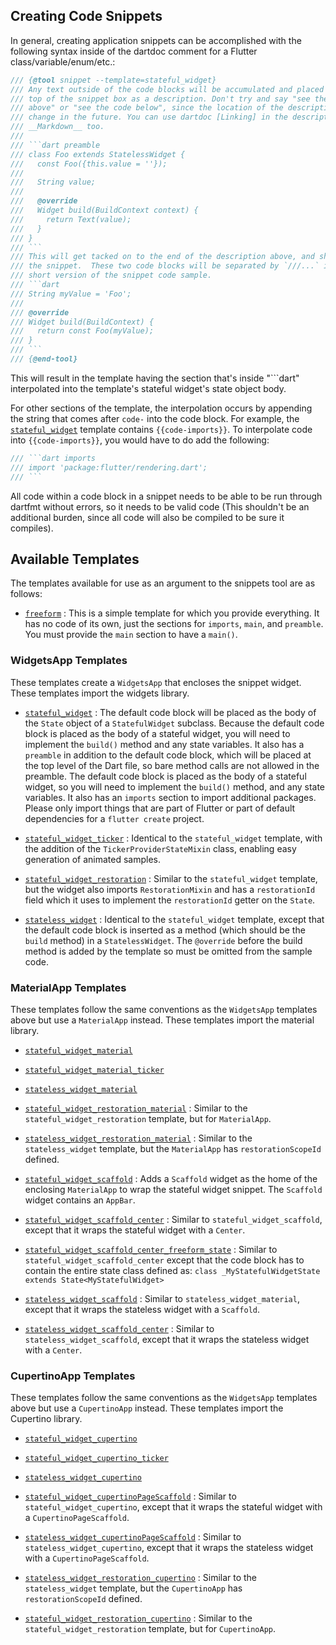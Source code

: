 ## Creating Code Snippets

In general, creating application snippets can be accomplished with the following
syntax inside of the dartdoc comment for a Flutter class/variable/enum/etc.:

```dart
/// {@tool snippet --template=stateful_widget}
/// Any text outside of the code blocks will be accumulated and placed at the
/// top of the snippet box as a description. Don't try and say "see the code
/// above" or "see the code below", since the location of the description may
/// change in the future. You can use dartdoc [Linking] in the description, and
/// __Markdown__ too.
///
/// ```dart preamble
/// class Foo extends StatelessWidget {
///   const Foo({this.value = ''});
///
///   String value;
///
///   @override
///   Widget build(BuildContext context) {
///     return Text(value);
///   }
/// }
/// ```
/// This will get tacked on to the end of the description above, and shown above
/// the snippet.  These two code blocks will be separated by `///...` in the
/// short version of the snippet code sample.
/// ```dart
/// String myValue = 'Foo';
///
/// @override
/// Widget build(BuildContext) {
///   return const Foo(myValue);
/// }
/// ```
/// {@end-tool}
```

This will result in the template having the section that's inside "```dart"
interpolated into the template's stateful widget's state object body.

For other sections of the template, the interpolation occurs by appending the string
that comes after `code-` into the code block. For example, the
[`stateful_widget`](stateful_widget.tmpl) template contains
`{{code-imports}}`. To interpolate code into `{{code-imports}}`, you would
have to do add the following:

```dart
/// ```dart imports
/// import 'package:flutter/rendering.dart';
/// ```
```

All code within a code block in a snippet needs to be able to be run through
dartfmt without errors, so it needs to be valid code (This shouldn't be an
additional burden, since all code will also be compiled to be sure it compiles).

## Available Templates

The templates available for use as an argument to the snippets tool are as
follows:

- [`freeform`](freeform.tmpl) :
  This is a simple template for which you provide everything.  It has no code of
  its own, just the sections for `imports`, `main`, and `preamble`. You must
  provide the `main` section to have a `main()`.

### WidgetsApp Templates

These templates create a `WidgetsApp` that encloses the snippet widget. These templates import
the widgets library.

- [`stateful_widget`](stateful_widget.tmpl) :
  The default code block will be placed as the body of the `State` object of a
  `StatefulWidget` subclass. Because the default code block is placed as the body
  of a stateful widget, you will need to implement the `build()` method and any
  state variables. It also has a `preamble` in addition to the default code
  block, which will be placed at the top level of the Dart file, so bare
  method calls are not allowed in the preamble. The default code block is
  placed as the body of a stateful widget, so you will need to implement the
  `build()` method, and any state variables. It also has an `imports`
  section to import additional packages. Please only import things that are part
  of Flutter or part of default dependencies for a `flutter create` project.

- [`stateful_widget_ticker`](stateful_widget_ticker.tmpl) : Identical to the
  `stateful_widget` template, with the addition of the `TickerProviderStateMixin`
  class, enabling easy generation of animated samples.

- [`stateful_widget_restoration`](stateful_widget_restoration.tmpl) : Similar to
  the `stateful_widget` template, but the widget also imports `RestorationMixin`
  and has a `restorationId` field which it uses to implement the `restorationId`
  getter on the `State`.

- [`stateless_widget`](stateless_widget.tmpl) : Identical to the
  `stateful_widget` template, except that the default code block is
  inserted as a method (which should be the `build` method) in a
  `StatelessWidget`. The `@override` before the build method is added by
  the template so must be omitted from the sample code.

### MaterialApp Templates

These templates follow the same conventions as the `WidgetsApp` templates above but use a
`MaterialApp` instead. These templates import the material library.

- [`stateful_widget_material`](stateful_widget_material.tmpl)

- [`stateful_widget_material_ticker`](stateful_widget_material_ticker.tmpl)

- [`stateless_widget_material`](stateless_widget_material.tmpl)

- [`stateful_widget_restoration_material`](stateful_widget_restoration_material.tmpl) :
  Similar to the `stateful_widget_restoration` template, but for `MaterialApp`.

- [`stateless_widget_restoration_material`](stateful_widget_restoration_material.tmpl) :
  Similar to the `stateless_widget` template, but the `MaterialApp` has `restorationScopeId`
  defined.

- [`stateful_widget_scaffold`](stateful_widget_scaffold.tmpl) : Adds a `Scaffold` widget as the home
  of the enclosing `MaterialApp` to wrap the stateful widget snippet. The `Scaffold` widget contains
  an `AppBar`.

- [`stateful_widget_scaffold_center`](stateful_widget_scaffold_center.tmpl) : Similar to
  `stateful_widget_scaffold`, except that it wraps the stateful widget with a `Center`.

- [`stateful_widget_scaffold_center_freeform_state`](stateful_widget_scaffold_center_freeform_state.tmpl) :
  Similar to `stateful_widget_scaffold_center` except that the code block has
  to contain the entire state class defined as:
  `class _MyStatefulWidgetState extends State<MyStatefulWidget>`

- [`stateless_widget_scaffold`](stateless_widget_scaffold.tmpl) : Similar to
  `stateless_widget_material`, except that it wraps the stateless widget with a
  `Scaffold`.

- [`stateless_widget_scaffold_center`](stateless_widget_scaffold_center.tmpl) : Similar to
  `stateless_widget_scaffold`, except that it wraps the stateless widget with a `Center`.

### CupertinoApp Templates

These templates follow the same conventions as the `WidgetsApp` templates above but use a
`CupertinoApp` instead. These templates import the Cupertino library.

- [`stateful_widget_cupertino`](stateful_widget_cupertino.tmpl)

- [`stateful_widget_cupertino_ticker`](stateful_widget_cupertino_ticker.tmpl)

- [`stateless_widget_cupertino`](stateless_widget_cupertino.tmpl)

- [`stateful_widget_cupertinoPageScaffold`](stateful_widget_cupertino_page_scaffold.tmpl) : Similar to
  `stateful_widget_cupertino`, except that it wraps the stateful widget with a
  `CupertinoPageScaffold`.

- [`stateless_widget_cupertinoPageScaffold`](stateless_widget_cupertino_page_scaffold.tmpl) : Similar to
  `stateless_widget_cupertino`, except that it wraps the stateless widget with a
  `CupertinoPageScaffold`.

- [`stateless_widget_restoration_cupertino`](stateful_widget_restoration_material.tmpl) :
  Similar to the `stateless_widget` template, but the `CupertinoApp` has `restorationScopeId`
  defined.

- [`stateful_widget_restoration_cupertino`](stateful_widget_restoration_material.tmpl) :
  Similar to the `stateful_widget_restoration` template, but for `CupertinoApp`.
